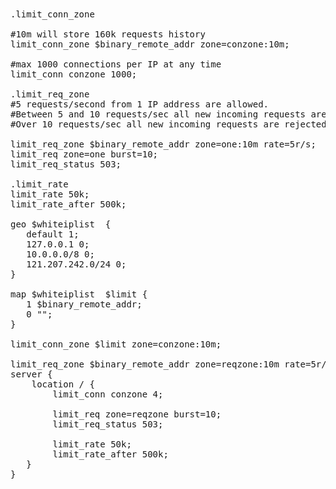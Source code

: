 <pre style="margin:0px;">
.limit_conn_zone

#10m will store 160k requests history
limit_conn_zone $binary_remote_addr zone=conzone:10m;

#max 1000 connections per IP at any time
limit_conn conzone 1000;

.limit_req_zone
#5 requests/second from 1 IP address are allowed.
#Between 5 and 10 requests/sec all new incoming requests are delayed.
#Over 10 requests/sec all new incoming requests are rejected with the status code set in limit_req_status

limit_req_zone $binary_remote_addr zone=one:10m rate=5r/s;
limit_req zone=one burst=10;
limit_req_status 503;

.limit_rate
limit_rate 50k;
limit_rate_after 500k;

geo $whiteiplist  {
   default 1;
   127.0.0.1 0;
   10.0.0.0/8 0;
   121.207.242.0/24 0;
}

map $whiteiplist  $limit {
   1 $binary_remote_addr;
   0 "";
}

limit_conn_zone $limit zone=conzone:10m;

limit_req_zone $binary_remote_addr zone=reqzone:10m rate=5r/s;
server {
    location / {
        limit_conn conzone 4;

        limit_req zone=reqzone burst=10;
        limit_req_status 503;

        limit_rate 50k;
        limit_rate_after 500k;
   }
}   
